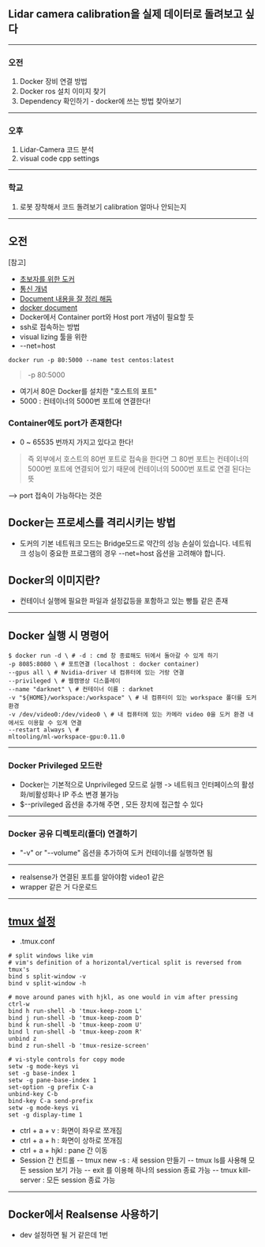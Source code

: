 
## Lidar camera calibration을 실제 데이터로 돌려보고 싶다 

--------------------------
### 오전
1. Docker 장비 연결 방법
2. Docker ros 설치 이미지 찾기 
3. Dependency 확인하기 - docker에 쓰는 방법 찾아보기
--------------------------
### 오후 
1. Lidar-Camera 코드 분석
2. visual code cpp settings
--------------------------
### 학교
1. 로봇 장착해서 코드 돌려보기 
calibration 얼마나 안되는지




-----------------------------------------------------------------------------------
## 오전
[참고]
- [초보자를 위한 도커](https://subicura.com/2017/01/19/docker-guide-for-beginners-1.html)
- [통신 개념](https://blog.naver.com/PostView.nhn?isHttpsRedirect=true&blogId=alice_k106&logNo=220278762795&redirect=Dlog&widgetTypeCall=true)
- [Document 내용을 잘 정리 해둠](https://tttsss77.tistory.com/161?category=867444)
- [docker document](https://docs.docker.com/engine/reference/run/#volume-shared-filesystems)
- Docker에서 Container port와 Host port 개념이 필요할 듯 
- ssh로 접속하는 방법
- visual lizing 툴을 위한
- --net=host
```
docker run -p 80:5000 --name test centos:latest
```
> -p 80:5000

- 여기서 80은 Docker를 설치한 "호스트의 포트"
- 5000 : 컨테이너의 5000번 포트에 연결한다!


### Container에도 port가 존재한다!
- 0 ~ 65535 번까지 가지고 있다고 한다!

> 즉 외부에서 호스트의 80번 포트로 접속을 한다면 그 80번 포트는 컨테이너의 5000번 포트에 연결되어 있기 때문에 컨테이너의 5000번 포트로 연결 된다는 뜻 


--> port 접속이 가능하다는 것은 




## Docker는 프로세스를 격리시키는 방법
- 도커의 기본 네트워크 모드는 Bridge모드로 약간의 성능 손실이 있습니다. 네트워크 성능이 중요한 프로그램의 경우 --net=host 옵션을 고려해야 합니다.

## Docker의 이미지란?
- 컨테이너 실행에 필요한 파일과 설정값등을 포함하고 있는 빵틀 같은 존재


--------------------------------------------------------
## Docker 실행 시 명령어
```
$ docker run -d \ # -d : cmd 창 종료해도 뒤에서 돌아갈 수 있게 하기
-p 8085:8080 \ # 포트연결 (localhost : docker container)
--gpus all \ # Nvidia-driver 내 컴퓨터에 있는 거랑 연결
--privileged \ # 웹캠영상 디스플레이
--name "darknet" \ # 컨테이너 이름 : darknet
-v "${HOME}/workspace:/workspace" \ # 내 컴퓨터이 있는 workspace 폴더를 도커 환경 
-v /dev/video0:/dev/video0 \ # 내 컴퓨터에 있는 카메라 video 0을 도커 환경 내에서도 이용할 수 있게 연결
--restart always \ #
mltooling/ml-workspace-gpu:0.11.0
```
---------------------------------------
### Docker Privileged 모드란
- Docker는 기본적으로 Unprivileged 모드로 실행 -> 네트워크 인터페이스의 활성화/비활성화나 IP 주소 변경 불가능
- $--privileged 옵션을 추가해 주면 , 모든 장치에 접근할 수 있다
------------
### Docker 공유 디렉토리(폴더) 연결하기 
- "-v" or "--volume" 옵션을 추가하여 도커 컨테이너를 실행하면 됨


-------------------------------------------------------
- realsense가 연결된 포트를 알아야함 video1 같은
- wrapper 같은 거 다운로드



-----------------------------------------------
## [tmux 설정](https://www.cv-learn.com/20210326-tmux/)
- .tmux.conf

```
# split windows like vim
# vim's definition of a horizontal/vertical split is reversed from tmux's
bind s split-window -v
bind v split-window -h

# move around panes with hjkl, as one would in vim after pressing ctrl-w
bind h run-shell -b 'tmux-keep-zoom L'
bind j run-shell -b 'tmux-keep-zoom D'
bind k run-shell -b 'tmux-keep-zoom U'
bind l run-shell -b 'tmux-keep-zoom R'
unbind z
bind z run-shell -b 'tmux-resize-screen'

# vi-style controls for copy mode
setw -g mode-keys vi
set -g base-index 1
setw -g pane-base-index 1
set-option -g prefix C-a
unbind-key C-b
bind-key C-a send-prefix
setw -g mode-keys vi
set -g display-time 1
```

- ctrl + a + v : 화면이 좌우로 쪼개짐
- ctrl + a + h : 화면이 상하로 쪼개짐
- ctrl + a + hjkl : pane 간 이동
- Session 간 컨트롤
-- tmux new -s <session name> : 새 session 만들기
-- tmux ls를 사용해 모든 session 보기 가능
-- exit 를 이용해 하나의 session 종료 가능
-- tmux kill-server : 모든 session 종료 가능


-----------------------------------------------

## Docker에서 Realsense 사용하기
- dev 설정하면 될 거 같은데 1번 


